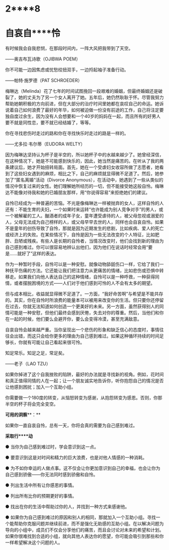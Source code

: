    

# **2****8**

# **自****哀****自****怜**

有时候我会自我悲悯，在那段时间内，一阵大风把我带到了天空。

——奥吉布瓦诗歌（OJIBWA POEM）

你不可能一边因焦虑或忧愁绞扭双手，一边捋起袖子准备行动。

——帕特·施罗德（PAT SCHROEDER）

梅琳达（Melinda）花了七年的时间试图挽回一段艰难的婚姻，但最终婚姻还是破裂了，她的丈夫为了另一个女人离开了她。五年后，她仍然耿耿于怀。尽管我努力帮助她朝积极的方向前进，但在大部分的治疗时间里她都在哀叹自己的命运。她诉说着自己如何浪费了最好的年华，如何被迫做一份没有前途的工作，自己将注定要独自度过余生，因为没有人会想要和一个40岁的妈妈在一起，而且所有的好男人要不就是同性恋，要不就已经结婚了，等等。

你在寻找悲伤时走过的路和你在寻找快乐时走过的路是一样的。

——尤多拉·韦尔蒂（EUDORA WELTY）

因为梅琳达坚持认为杯子是半空的，所以她杯子中的水越来越少了。她曾经深信，在这种情况下，她是不可能感到快乐的，因此，她当然是痛苦的。在听从了我的两条建议后，她才开始扭转局面。首先，她在一个受虐妇女收容所做了志愿者，她看到了这些妇女遇到的麻烦，相比之下，自己的麻烦就显得微不足道了。然后，她参加了“匿名离婚”活动（Divorce Anonymous），在活动中，她遇到了一些从类似的情况中恢复过来的女性。她们理解她所经历的一切，但不能接受她这般自怜。梅琳达不能像对待我和她的已婚朋友那样，用“你说得容易”来拒绝她们的建议。

自怜已经成为一种普遍的苦恼。不光是像梅琳达一样被抛弃的女人，这样自怜的人还有：不能生育的夫妇，一个如果时来运转“也许能成为别人竞争对手”的男人，或一个被解雇的工人。酗酒者的成年子女，童年遭受虐待的人，被父母忽视或溺爱的人，父母无法成为自己榜样的人，或父母早早去世的人，同样也会自哀自怜。如果不是童年的创伤导致了自怜，那就是因为近期发生的悲剧，比如疾病、爱人的死亡或经济上的失败。在某些情况下，自怜是因为一些无法改变的个人特征，比如肥胖、丑陋或残疾。有些人是长期的自怜者，当情况改变时，他们会找到新的理由为自己感到难过。你可以很容易地辨认出他们，因为他们在说话时经常会用“要是……就好了”这样的表达。

作为一种暂时手段，自怜可以是一种安慰。就像动物舔舐伤口一样，它给了我们一种抚平伤痛的方法。它还能让我们把注意力从更痛苦的情绪，比如悲伤或恐惧中转移走。如果我们向他人表达自己的这种情绪，自怜可以是一种呼救，一种获得同情，或者摆脱困境的方式——人们对于他们感到可怜的人不会有太多的期望。

但与成本相比，收益就显得微不足道了。一方面，“我好命苦啊”与希望是不能共存的。其实，你在自怜时所浪费的能量本可以被用来改变你的生活。但只要你还停留在过去，你就无法知道如何创造一个更美好的未来。另一方面，虽然获得别人的同情可能是一种安慰，但他们最终会感到厌倦，失去对你的尊重。然后，当他们和你在一起的时候，他们要么会避开你，要么会变得冷漠，甚至充满敌意。

自哀自怜会越来越严重。当你呈现出一个悲伤的形象和缺乏信心的态度时，事情往往会出错，而这只会给你更多的理由为自己感到难过。如果这种循环持续的时间足够长，你就有可能让自己看起来很可怜。

知足常乐。知足之足，常足矣。

——老子（LAO TZU）

如果你掉进了这个自我挫败的陷阱，最好的办法就是寻找新的视角。例如，花时间和真正值得同情的人在一起；让一个朋友诚实地告诉你，听你抱怨自己的情况是否让他感到困扰；加入一个互助小组。

你需要做一个180度的转变，从恼怒转变为感谢，从抱怨转变为感恩。否则，你那半空的杯子将会完全变空。

**可****用****的****洞****察****：**

如果你一直自哀自怜，总有一天，你将会真的需要为自己感到难过。

**采****取****行****动**

● 当你为自己感到难过时，学会意识到这一点。

● 要意识到这是对时间和精力的巨大浪费，也是对他人情感的一种消耗。

● 为不如你幸运的人做点事。这不仅会让你更加意识到自己的幸福，也会让你为自己感到骄傲——你无法同时感到骄傲和自怜。

● 列出生活中所有让你感恩的事情。

● 列出所有比你的预期更好的事情。

● 找出在你的生活中帮助过你的人，并找到一种方式来感谢他。

● 如果你为自己感到难过的原因和别人的相同，那就加入一个互助小组。寻找一个能帮助你克服问题并继续前进，而不是强化无助感的互助小组。在以解决问题为导向的小组中，成员们不仅会分享他们的痛苦，而且会讨论对未来的希望和计划。如果你很难找到合适的小组，就向其他人表达你的愿望，你可能会吸引到那些和你一样希望解决这个问题的人。